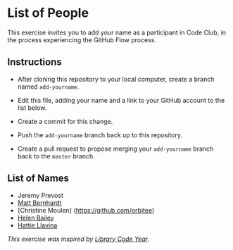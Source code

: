 # List of People

This exercise invites you to add your name as a participant in Code Club, in the process experiencing the GitHub Flow process.

## Instructions

* After cloning this repository to your local computer, create a branch named `add-yourname`.

* Edit this file, adding your name and a link to your GitHub account to the list below.

* Create a commit for this change.

* Push the `add-yourname` branch back up to this repository.

* Create a pull request to propose merging your `add-yourname` branch back to the `master` branch.

## List of Names

* Jeremy Prevost
* [Matt Bernhardt](https://github.com/matt-bernhardt)
* [Christine Moulen] (https://github.com/orbitee)
* [Helen Bailey](https://github.com/hakbailey)
* [Hattie Llavina](https://github.com/hllavina)

_This exercise was inspired by [Library Code Year](https://github.com/LibraryCodeYearIG/Codeyear-IG-Github-Project)._
